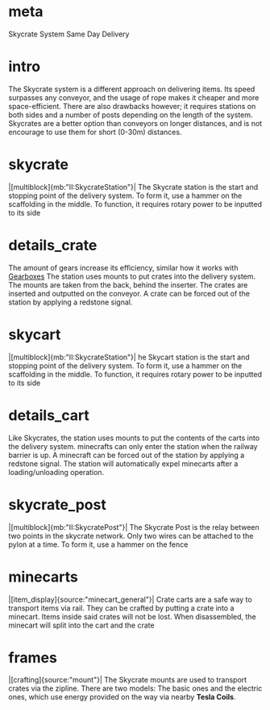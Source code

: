 # meta
Skycrate System
Same Day Delivery

# intro
The Skycrate system is a different approach on delivering items. Its speed surpasses any conveyor, and the usage of rope makes it cheaper and more space-efficient. There are also drawbacks however; it requires stations on both sides and a number of posts depending on the length of the system. Skycrates are a better option than conveyors on longer distances, and is not encourage to use them for short (0-30m) distances.

# skycrate
|[multiblock]{mb:"II:SkycrateStation"}|
The Skycrate station is the start and stopping point of the delivery system. To form it, use a hammer on the scaffolding in the middle.
To function, it requires rotary power to be inputted to its side

# details_crate
The amount of gears increase its efficiency, similar how it works with [Gearboxes](rotary_power.md#gearboxes)
The station uses mounts to put crates into the delivery system. The mounts are taken from the back, behind the inserter. The crates are inserted and outputted on the conveyor. A crate can be forced out of the station by applying a redstone signal.

# skycart
|[multiblock]{mb:"II:SkycrateStation"}|
he Skycart station is the start and stopping point of the delivery system. To form it, use a hammer on the scaffolding in the middle.
To function, it requires rotary power to be inputted to its side


# details_cart
Like Skycrates, the station uses mounts to put the contents of the carts into the delivery system. minecrafts can only enter the station when the railway barrier is up. A minecraft can be forced out of the station by applying a redstone signal. The station will automatically expel minecarts after a loading/unloading operation.


# skycrate_post
|[multiblock]{mb:"II:SkycratePost"}|
The Skycrate Post is the relay between two points in the skycrate network. Only two wires can be attached to the pylon at a time. To form it, use a hammer on the fence


# minecarts
|[item_display]{source:"minecart_general"}|
Crate carts are a safe way to transport items via rail. They can be crafted by putting a crate into a minecart. Items inside said crates will not be lost. When disassembled, the minecart will split into the cart and the crate

# frames
|[crafting]{source:"mount"}|
The Skycrate mounts are used to transport crates via the zipline. There are two models: The basic ones and the electric ones, which use energy provided on the way via nearby **Tesla Coils**. 